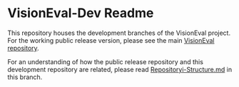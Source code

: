 
# VisionEval-Dev Readme

This repository houses the development branches of the VisionEval project. For
the working public release version, please see the main [VisionEval
repository](https://github.com/visioneval/visioneval).

For an understanding of how the public release repository and this development
repository are related, please read
[Repositoryi-Structure.md](Repository-Structure.md) in this branch. 
